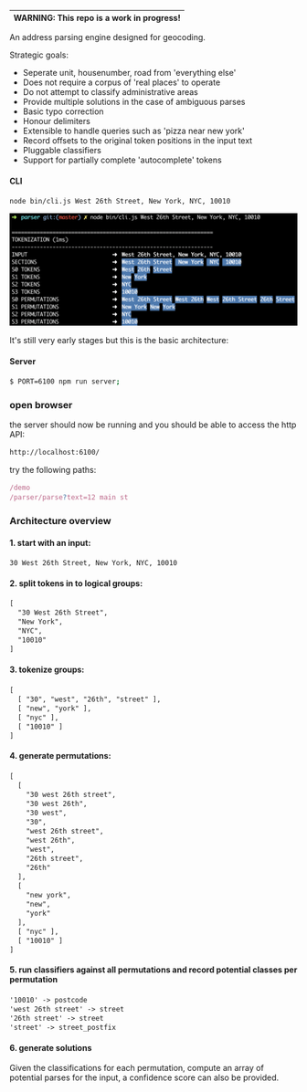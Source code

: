 | WARNING: This repo is a work in progress! |
| --- |

An address parsing engine designed for geocoding.

Strategic goals:
- Seperate unit, housenumber, road from 'everything else'
- Does not require a corpus of 'real places' to operate
- Do not attempt to classify administrative areas
- Provide multiple solutions in the case of ambiguous parses
- Basic typo correction
- Honour delimiters
- Extensible to handle queries such as 'pizza near new york'
- Record offsets to the original token positions in the input text
- Pluggable classifiers
- Support for partially complete 'autocomplete' tokens 

#### CLI

```
node bin/cli.js West 26th Street, New York, NYC, 10010
```

![cli](./docs/cli.png)

It's still very early stages but this is the basic architecture:

#### Server

```bash
$ PORT=6100 npm run server;
```

### open browser

the server should now be running and you should be able to access the http API:

```bash
http://localhost:6100/
```

try the following paths:

```javascript
/demo
/parser/parse?text=12 main st
```

### Architecture overview

#### 1. start with an input:
```
30 West 26th Street, New York, NYC, 10010
```

#### 2. split tokens in to logical groups:
```
[
  "30 West 26th Street",
  "New York",
  "NYC",
  "10010"
]
```

#### 3. tokenize groups:
```
[
  [ "30", "west", "26th", "street" ],
  [ "new", "york" ],
  [ "nyc" ],
  [ "10010" ]
]
```

#### 4. generate permutations:
```
[
  [
    "30 west 26th street",
    "30 west 26th",
    "30 west",
    "30",
    "west 26th street",
    "west 26th",
    "west",
    "26th street",
    "26th"
  ],
  [
    "new york",
    "new",
    "york"
  ],
  [ "nyc" ],
  [ "10010" ]
]
```

#### 5. run classifiers against all permutations and record potential classes per permutation
```
'10010' -> postcode
'west 26th street' -> street
'26th street' -> street
'street' -> street_postfix
```

#### 6. generate solutions

Given the classifications for each permutation, compute an array of potential parses for the input, a confidence score can also be provided.